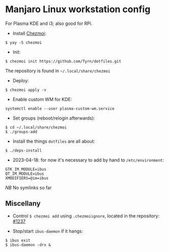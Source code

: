 # Manjaro Linux workstation config

For Plasma KDE and i3; also good for RPi.

- Install [Chezmoi](https://www.chezmoi.io/):
```
$ yay -S chezmoi
```
- Init:
```
$ chezmoi init https://github.com/Tyrn/dotfiles.git
```
The repository is found in `~/.local/share/chezmoi`

- Deploy:
```
$ chezmoi apply -v
```
- Enable custom WM for KDE:
```
systemctl enable --user plasma-custom-wm.service
```
- Set groups (reboot/relogin afterwards):
```
$ cd ~/.local/share/chezmoi
$ ./groups-add
```
- Install the things `dotfiles` are all about:
```
$ ./deps-install
```
- 2023-04-18: for now it's necessary to add by hand to `/etc/environment`:
```
GTK_IM_MODULE=ibus
QT_IM_MODULE=ibus
XMODIFIERS=@im=ibus
```

*NB* No symlinks so far

## Miscellany

- Control `$ chezmoi add` using `.chezmoiignore`, located in the repository: [#1237](https://github.com/twpayne/chezmoi/issues/1237)

- Stop/start `ibus-daemon` if it hangs:
```
$ ibus exit
$ ibus-daemon -drx &
```
